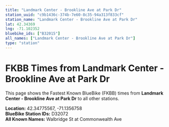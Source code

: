 ```yaml
---
title: "Landmark Center - Brookline Ave at Park Dr"
station_uuid: "c9b1436c-374b-7e60-8c35-94a313f833cf"
station_name: "Landmark Center - Brookline Ave at Park Dr"
lat: 42.34369
lng: -71.102352
bluebike_ids: ["B32015"]
all_names: ["Landmark Center - Brookline Ave at Park Dr"]
type: "station"
---
```


# FKBB Times from Landmark Center - Brookline Ave at Park Dr

This page shows the Fastest Known BlueBike (FKBB) times from **Landmark Center - Brookline Ave at Park Dr** to all other stations.

**Location:** 42.34775567, -71.1356758  
**BlueBike Station IDs:** D32072  
**All Known Names:** Walbridge St at Commonwealth Ave

